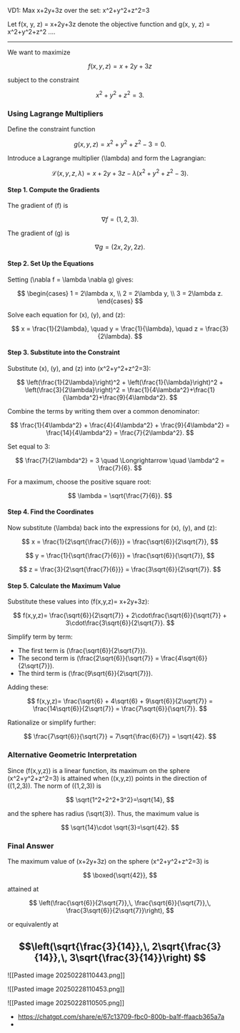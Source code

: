 
VD1: Max x+2y+3z over the set: x^2+y^2+z^2=3

Let f(x, y, z) = x+2y+3z denote the objective function and g(x, y, z) = x^2+y^2+z^2 ....

---
We want to maximize

$$
f(x,y,z)=x+2y+3z
$$

subject to the constraint

$$
x^2+y^2+z^2=3.
$$

### Using Lagrange Multipliers

Define the constraint function

$$
g(x,y,z)=x^2+y^2+z^2-3=0.
$$

Introduce a Lagrange multiplier \(\lambda\) and form the Lagrangian:

$$
\mathcal{L}(x,y,z,\lambda)= x+2y+3z - \lambda (x^2+y^2+z^2-3).
$$

#### Step 1. Compute the Gradients

The gradient of \(f\) is

$$
\nabla f = (1,\, 2,\, 3).
$$

The gradient of \(g\) is

$$
\nabla g = (2x,\, 2y,\, 2z).
$$

#### Step 2. Set Up the Equations

Setting \(\nabla f = \lambda \nabla g\) gives:

$$
\begin{cases}
1 = 2\lambda x, \\
2 = 2\lambda y, \\
3 = 2\lambda z.
\end{cases}
$$

Solve each equation for \(x\), \(y\), and \(z\):

$$
x = \frac{1}{2\lambda}, \quad y = \frac{1}{\lambda}, \quad z = \frac{3}{2\lambda}.
$$

#### Step 3. Substitute into the Constraint

Substitute \(x\), \(y\), and \(z\) into \(x^2+y^2+z^2=3\):

$$
\left(\frac{1}{2\lambda}\right)^2 + \left(\frac{1}{\lambda}\right)^2 + \left(\frac{3}{2\lambda}\right)^2 = \frac{1}{4\lambda^2}+\frac{1}{\lambda^2}+\frac{9}{4\lambda^2}.
$$

Combine the terms by writing them over a common denominator:

$$
\frac{1}{4\lambda^2} + \frac{4}{4\lambda^2} + \frac{9}{4\lambda^2} = \frac{14}{4\lambda^2} = \frac{7}{2\lambda^2}.
$$

Set equal to 3:

$$
\frac{7}{2\lambda^2} = 3 \quad \Longrightarrow \quad \lambda^2 = \frac{7}{6}.
$$

For a maximum, choose the positive square root:

$$
\lambda = \sqrt{\frac{7}{6}}.
$$

#### Step 4. Find the Coordinates

Now substitute \(\lambda\) back into the expressions for \(x\), \(y\), and \(z\):

$$
x = \frac{1}{2\sqrt{\frac{7}{6}}} = \frac{\sqrt{6}}{2\sqrt{7}},
$$

$$
y = \frac{1}{\sqrt{\frac{7}{6}}} = \frac{\sqrt{6}}{\sqrt{7}},
$$

$$
z = \frac{3}{2\sqrt{\frac{7}{6}}} = \frac{3\sqrt{6}}{2\sqrt{7}}.
$$

#### Step 5. Calculate the Maximum Value

Substitute these values into \(f(x,y,z)= x+2y+3z\):

$$
f(x,y,z)= \frac{\sqrt{6}}{2\sqrt{7}} + 2\cdot\frac{\sqrt{6}}{\sqrt{7}} + 3\cdot\frac{3\sqrt{6}}{2\sqrt{7}}.
$$

Simplify term by term:

- The first term is \(\frac{\sqrt{6}}{2\sqrt{7}}\).
- The second term is \(\frac{2\sqrt{6}}{\sqrt{7}} = \frac{4\sqrt{6}}{2\sqrt{7}}\).
- The third term is \(\frac{9\sqrt{6}}{2\sqrt{7}}\).

Adding these:

$$
f(x,y,z)= \frac{\sqrt{6} + 4\sqrt{6} + 9\sqrt{6}}{2\sqrt{7}} = \frac{14\sqrt{6}}{2\sqrt{7}} = \frac{7\sqrt{6}}{\sqrt{7}}.
$$

Rationalize or simplify further:

$$
\frac{7\sqrt{6}}{\sqrt{7}} = 7\sqrt{\frac{6}{7}} = \sqrt{42}.
$$

### Alternative Geometric Interpretation

Since \(f(x,y,z)\) is a linear function, its maximum on the sphere \(x^2+y^2+z^2=3\) is attained when \((x,y,z)\) points in the direction of \((1,2,3)\). The norm of \((1,2,3)\) is

$$
\sqrt{1^2+2^2+3^2}=\sqrt{14},
$$

and the sphere has radius \(\sqrt{3}\). Thus, the maximum value is

$$
\sqrt{14}\cdot \sqrt{3}=\sqrt{42}.
$$

### Final Answer

The maximum value of \(x+2y+3z\) on the sphere \(x^2+y^2+z^2=3\) is

$$
\boxed{\sqrt{42}},
$$

attained at

$$
\left(\frac{\sqrt{6}}{2\sqrt{7}},\, \frac{\sqrt{6}}{\sqrt{7}},\, \frac{3\sqrt{6}}{2\sqrt{7}}\right),
$$

or equivalently at

$$\left(\sqrt{\frac{3}{14}},\, 2\sqrt{\frac{3}{14}},\, 3\sqrt{\frac{3}{14}}\right)
$$
---
![[Pasted image 20250228110443.png]]

![[Pasted image 20250228110453.png]]

![[Pasted image 20250228110505.png]]


- https://chatgpt.com/share/e/67c13709-fbc0-800b-ba1f-ffaacb365a7a
- 